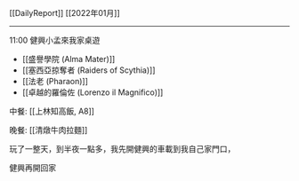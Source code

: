 [[DailyReport]]
[[2022年01月]]

---

11:00 健興小孟來我家桌遊
- [[盛譽學院 (Alma Mater)]]
- [[塞西亞掠奪者 (Raiders of Scythia)]]
- [[法老 (Pharaon)]]
- [[卓越的羅倫佐 (Lorenzo il Magnifico)]]

中餐: [[上林知高飯, A8]]

晚餐: [[清燉牛肉拉麵]]

玩了一整天，到半夜一點多，我先開健興的車載到我自己家門口，

健興再開回家
